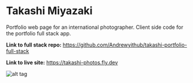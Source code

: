 # Takashi Miyazaki

Portfolio web page for an international photographer. Client side code for the portfolio full stack app.

**Link to full stack repo:** https://github.com/Andrewyithub/takashi-portfolio-full-stack

**Link to live site:** https://takashi-photos.fly.dev

![alt tag](https://user-images.githubusercontent.com/17731837/264175251-732a9a1f-e474-4b0b-bd15-0ff0bfa80014.jpeg)
